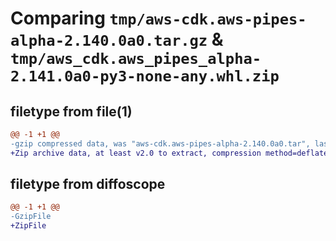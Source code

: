 # Comparing `tmp/aws-cdk.aws-pipes-alpha-2.140.0a0.tar.gz` & `tmp/aws_cdk.aws_pipes_alpha-2.141.0a0-py3-none-any.whl.zip`

## filetype from file(1)

```diff
@@ -1 +1 @@
-gzip compressed data, was "aws-cdk.aws-pipes-alpha-2.140.0a0.tar", last modified: Thu May  2 16:00:20 2024, max compression
+Zip archive data, at least v2.0 to extract, compression method=deflate
```

## filetype from diffoscope

```diff
@@ -1 +1 @@
-GzipFile
+ZipFile
```

